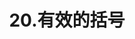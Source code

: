 ---
title: 20.有效的括号
layout: doc
navbar: true
sidebar: false
aside: false
outline: false
lastUpdated: true
editLink: true
footer: true
---